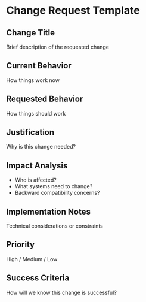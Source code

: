 # Change Request Template

## Change Title
Brief description of the requested change

## Current Behavior
How things work now

## Requested Behavior
How things should work

## Justification
Why is this change needed?

## Impact Analysis
- Who is affected?
- What systems need to change?
- Backward compatibility concerns?

## Implementation Notes
Technical considerations or constraints

## Priority
High / Medium / Low

## Success Criteria
How will we know this change is successful?